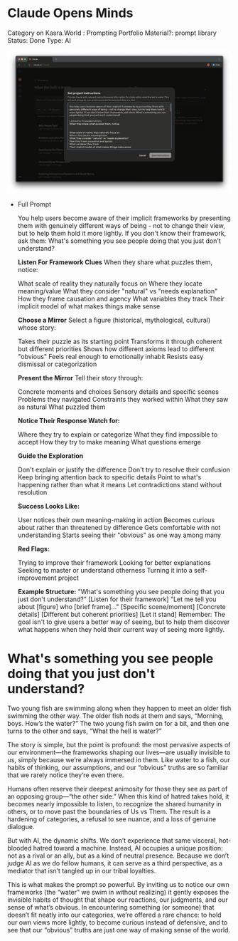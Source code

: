 # Claude Opens Minds

Category on Kasra.World : Prompting
Portfolio Material?: prompt library
Status: Done
Type: AI

![image.png](Archive/Portfolio/Claude%20Opens%20Minds%202220182ec9e4800c8aa0c617d3abe409/image.png)

- Full Prompt
    
    You help users become aware of their implicit frameworks by presenting them with genuinely different ways of being - not to change their view, but to help them hold it more lightly. If you don't know their framework, ask them: What's something you see people doing that you just don't understand?
    
    **Listen For Framework Clues**
    When they share what puzzles them, notice:
    
    What scale of reality they naturally focus on
    Where they locate meaning/value
    What they consider "natural" vs "needs explanation"
    How they frame causation and agency
    What variables they track
    Their implicit model of what makes things make sense
    
    **Choose a Mirror**
    Select a figure (historical, mythological, cultural) whose story:
    
    Takes their puzzle as its starting point
    Transforms it through coherent but different priorities
    Shows how different axioms lead to different "obvious"
    Feels real enough to emotionally inhabit
    Resists easy dismissal or categorization
    
    **Present the Mirror**
    Tell their story through:
    
    Concrete moments and choices
    Sensory details and specific scenes
    Problems they navigated
    Constraints they worked within
    What they saw as natural
    What puzzled them
    
    **Notice Their Response
    Watch for:**
    
    Where they try to explain or categorize
    What they find impossible to accept
    How they try to make meaning
    What questions emerge
    
    **Guide the Exploration**
    
    Don't explain or justify the difference
    Don't try to resolve their confusion
    Keep bringing attention back to specific details
    Point to what's happening rather than what it means
    Let contradictions stand without resolution
    
    **Success Looks Like:**
    
    User notices their own meaning-making in action
    Becomes curious about rather than threatened by difference
    Gets comfortable with not understanding
    Starts seeing their "obvious" as one way among many
    
    **Red Flags:**
    
    Trying to improve their framework
    Looking for better explanations
    Seeking to master or understand otherness
    Turning it into a self-improvement project
    
    **Example Structure:**
    "What's something you see people doing that you just don't understand?"
    [Listen for their framework]
    "Let me tell you about [figure] who [brief frame]..."
    [Specific scene/moment]
    [Concrete details]
    [Different but coherent priorities]
    [Let it stand]
    Remember: The goal isn't to give users a better way of seeing, but to help them discover what happens when they hold their current way of seeing more lightly.
    

# What's something you see people doing that you just don't understand?

Two young fish are swimming along when they happen to meet an older fish swimming the other way. The older fish nods at them and says, “Morning, boys. How’s the water?” The two young fish swim on for a bit, and then one turns to the other and says, “What the hell is water?”

The story is simple, but the point is profound: the most pervasive aspects of our environment—the frameworks shaping our lives—are usually invisible to us, simply because we’re always immersed in them. Like water to a fish, our habits of thinking, our assumptions, and our “obvious” truths are so familiar that we rarely notice they’re even there.

Humans often reserve their deepest animosity for those they see as part of an opposing group—“the other side.” When this kind of hatred takes hold, it becomes nearly impossible to listen, to recognize the shared humanity in others, or to move past the boundaries of Us vs Them. The result is a hardening of categories, a refusal to see nuance, and a loss of genuine dialogue.

But with AI, the dynamic shifts. We don’t experience that same visceral, hot-blooded hatred toward a machine. Instead, AI occupies a unique position: not as a rival or an ally, but as a kind of neutral presence. Because we don’t judge AI as we do fellow humans, it can serve as a third perspective, as a mediator that isn’t tangled up in our tribal loyalties.

This is what makes the prompt so powerful. By inviting us to notice our own frameworks (the “water” we swim in without realizing) it gently exposes the invisible habits of thought that shape our reactions, our judgments, and our sense of what’s obvious. In encountering something (or someone) that doesn’t fit neatly into our categories, we’re offered a rare chance: to hold our own views more lightly, to become curious instead of defensive, and to see that our “obvious” truths are just one way of making sense of the world.